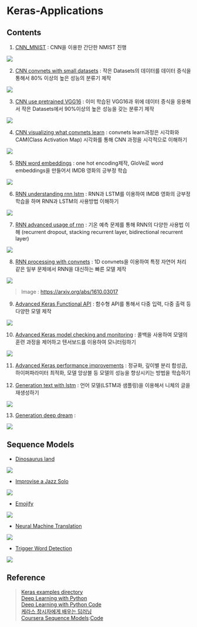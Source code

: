 # Keras-Applications

## Contents

1. [CNN_MNIST](https://github.com/newhiwoong/Keras-Applications/blob/master/01_CNN_MNIST.ipynb) : CNN을 이용한 간단한 NMIST 진행  

![](images/01.PNG)

2. [CNN convnets with small datasets](https://github.com/newhiwoong/Keras-Applications/blob/master/02_CNN_convnets_with_small_datasets.ipynb) : 작은 Datasets의 데이터를 데이터 증식을 통해서 80% 이상의 높은 성능의 분류기 제작

![](images/02.PNG)

3. [CNN use pretrained VGG16](https://github.com/newhiwoong/Keras-Applications/blob/master/03_CNN_use_pretrained_VGG16.ipynb) : 이미 학습된 VGG16과 위에 데이터 증식을 응용해서 작은 Datasets에서 90%이상의 높은 성능을 갖는 분류기 제작

![](images/03.PNG)

4. [CNN visualizing what convnets learn](https://github.com/newhiwoong/Keras-Applications/blob/master/04_CNN_visualizing_what_convnets_learn.ipynb) : convnets learn과정은 시각화와 CAM(Class Activation Map) 시각화를 통해 CNN 과정을 시각적으로 이해하기

![](images/04.PNG)

5. [RNN word embeddings](https://github.com/newhiwoong/Keras-Applications/blob/master/05_RNN_word_embeddings.ipynb) : one hot encoding제작, GloVe로 word embeddings을 만들어서 IMDB 영화의 긍부정 학습

![](images/05.PNG)

6. [RNN understanding rnn lstm](https://github.com/newhiwoong/Keras-Applications/blob/master/06_RNN_understanding_rnn_lstm.ipynb) : RNN과 LSTM를 이용하여 IMDB 영화의 긍부정 학습을 하며 RNN과 LSTM의 사용방법 이해하기

![](images/06.PNG)

7. [RNN advanced usage of rnn](https://github.com/newhiwoong/Keras-Applications/blob/master/07_RNN_advanced_usage_of_rnn.ipynb) : 기온 예측 문제를 통해 RNN의 다양한 사용법 이해 (recurrent dropout, stacking recurrent layer, bidirectional recurrent layer)

![](images/07.PNG)

8. [RNN processing with convnets](https://github.com/newhiwoong/Keras-Applications/blob/master/08_RNN_processing_with_convnets.ipynb) : 1D convnets을 이용하여 특정 자연어 처리 같은 일부 문제에서 RNN을 대신하는 빠른 모델 제작

![](images/08.PNG)  

> Image : https://arxiv.org/abs/1610.03017

9. [Advanced Keras Functional API](https://github.com/newhiwoong/Keras-Applications/blob/master/09_Advanced_Keras_Functional_API.ipynb) : 함수형 API를 통해서 다중 입력, 다중 출력 등 다양한 모델 제작

![](images/09.PNG)

10. [Advanced Keras model checking and monitoring](https://github.com/newhiwoong/Keras-Applications/blob/master/10_Advanced_Keras_model_checking_and_monitoring.ipynb) : 콜백을 사용하여 모델의 훈련 과정을 제어하고 텐서보드를 이용하여 모니터링하기

![](images/10.PNG)

11. [Advanced Keras performance improvements](https://github.com/newhiwoong/Keras-Applications/blob/master/11_Advanced_Keras_performance_improvements.ipynb) : 정규화, 깊이별 분리 합성곱, 하이퍼파라미터 최적화, 모델 앙상블 등 모델의 성능을 향상시키는 방법을 학습하기



12. [Generation text with lstm](https://github.com/newhiwoong/Keras-Applications/blob/master/12_Generation_text_with_lstm.ipynb) : 언어 모델(LSTM과 샘플링)을 이용해서 니체의 글을 재생성하기

![](images/12.gif)



13. [Generation deep dream](https://github.com/newhiwoong/Keras-Applications/blob/master/13_Generation_deep_dream.ipynb) : 

![](images/13.PNG)







## Sequence Models

- [Dinosaurus land](https://github.com/newhiwoong/Sequence-Models-coursera/blob/master/Week%201/Dinosaur%20Island%20--%20Character-level%20language%20model/Dinosaurus%2BIsland%2B--%2BCharacter%2Blevel%2Blanguage%2Bmodel%2Bfinal%2B-%2Bv3.ipynb)

[![](https://github.com/newhiwoong/Keras-Applications/raw/015d452312af24815ead6770770e9eacad7f2395/images/s1.png)](https://github.com/newhiwoong/Keras-Applications/blob/015d452312af24815ead6770770e9eacad7f2395/images/s1.png)

- [Improvise a Jazz Solo](https://github.com/newhiwoong/Sequence-Models-coursera/blob/master/Week%201/Jazz%20improvisation%20with%20LSTM/Improvise%2Ba%2BJazz%2BSolo%2Bwith%2Ban%2BLSTM%2BNetwork%2B-%2Bv3.ipynb)

[![](https://github.com/newhiwoong/Keras-Applications/raw/015d452312af24815ead6770770e9eacad7f2395/images/s2.png)](https://github.com/newhiwoong/Keras-Applications/blob/015d452312af24815ead6770770e9eacad7f2395/images/s2.png)

- [Emojify](https://github.com/newhiwoong/Sequence-Models-coursera/blob/master/Week%202/Emojify/Emojify%2B-%2Bv2.ipynb)

[![](https://github.com/newhiwoong/Keras-Applications/raw/015d452312af24815ead6770770e9eacad7f2395/images/s3.png)](https://github.com/newhiwoong/Keras-Applications/blob/015d452312af24815ead6770770e9eacad7f2395/images/s3.png)

- [Neural Machine Translation](https://github.com/newhiwoong/Sequence-Models-coursera/blob/master/Week%203/Machine%20Translation/Neural%2Bmachine%2Btranslation%2Bwith%2Battention%2B-%2Bv4.ipynb)

[![](https://github.com/newhiwoong/Keras-Applications/raw/015d452312af24815ead6770770e9eacad7f2395/images/s4.png)](https://github.com/newhiwoong/Keras-Applications/blob/015d452312af24815ead6770770e9eacad7f2395/images/s4.png)

- [Trigger Word Detection](https://github.com/newhiwoong/Sequence-Models-coursera/blob/master/Week%203/Trigger%20word%20detection/Trigger%2Bword%2Bdetection%2B-%2Bv1.ipynb)

[![](https://github.com/newhiwoong/Keras-Applications/raw/015d452312af24815ead6770770e9eacad7f2395/images/s5.png)](https://github.com/newhiwoong/Keras-Applications/blob/015d452312af24815ead6770770e9eacad7f2395/images/s5.png)

## Reference

> [Keras examples directory](https://github.com/keras-team/keras/tree/master/examples)  
> [Deep Learning with Python](https://www.amazon.com/Deep-Learning-Python-Francois-Chollet/dp/1617294438/)  
> [Deep Learning with Python Code](https://github.com/fchollet/deep-learning-with-python-notebooks)  
> [케라스 창시자에게 배우는 딥러닝](https://github.com/rickiepark/deep-learning-with-python-notebooks)  
> [Coursera Sequence Models](https://www.coursera.org/learn/nlp-sequence-models):[Code](https://github.com/newhiwoong/Sequence-Models-coursera)
